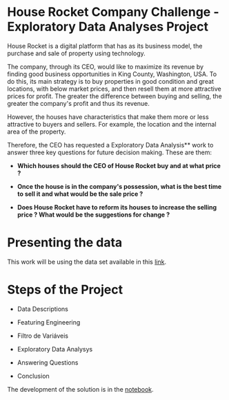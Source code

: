 # House Rocket Company Challenge - Exploratory Data Analyses Project

House Rocket is a digital platform that has as its business model, the purchase and sale of property using technology.

The company, through its CEO, would like to maximize its revenue by finding good business opportunities in King County, Washington, USA. To do this, its main strategy is to buy properties in good condition and great locations, with below market prices, and then resell them at more attractive prices for profit. The greater the difference between buying and selling, the greater the company's profit and thus its revenue.

However, the houses have characteristics that make them more or less attractive to buyers and sellers. For example, the location and the internal area of the property.

Therefore, the CEO has requested a  Exploratory Data Analysis** work to answer three key questions for future decision making. These are them:

- **Which houses should the CEO of House Rocket buy and at what price ?**


- **Once the house is in the company's possession, what is the best time to sell it and what would be the sale price ?**


- **Does House Rocket have to reform its houses to increase the selling price ? What would be the suggestions for change ?**


# Presenting the data

This work will be using the data set available in this [link](https://www.kaggle.com/harlfoxem/housesalesprediction).


# Steps of the Project

- Data Descriptions

- Featuring Engineering

- Filtro de Variáveis

- Exploratory Data Analysys

- Answering Questions

- Conclusion

The development of the solution is in the [notebook](https://github.com/nickolasdias/houserocketcompany/blob/master/house_rocket.ipynb).
